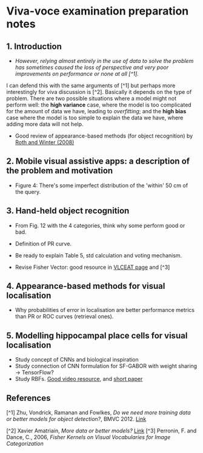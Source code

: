 # Viva-voce examination preparation notes

## 1. Introduction

 * *However, relying almost entirely in the use of data to solve the problem has sometimes caused the loss of perspective and very poor improvements on performance or none at all [^1].*

  I can defend this with the same arguments of [^1] but perhaps more interestingly for viva discussion is [^2]. Basically it depends on the type of problem. There are two possible situations where a model might not perform well: the **high variance** case, where the model is too complicated for the amount of data we have, leading to *overfitting*; and the **high bias** case where the model is too simple to explain the data we have, where adding more data will not help.

 * Good review of appearance-based methods (for object recognition) by [Roth and Winter (2008)](http://machinelearning.wustl.edu/uploads/Main/appearance_based_methods.pdf)

## 2. Mobile visual assistive apps: a description of the problem and motivation

 * Figure 4: There's some imperfect distribution of the 'within' 50 cm of the query.

## 3. Hand-held object recognition

 * From Fig. 12 with the 4 categories, think why some perform good or bad.

 * Definition of PR curve.
 
 * Be ready to explain Table 5, std calculation and voting mechanism.

 * Revise Fisher Vector: good resource in [VLCEAT page](http://www.vlfeat.org/api/fisher-fundamentals.html) and [^3]

## 4. Appearance-based methods for visual localisation
 * Why probabilities of error in localisation are better performance metrics than PR or ROC curves (retrieval ones).
## 5. Modelling hippocampal place cells for visual localisation

 * Study concept of CNNs and biological inspiration
 * Study connection of CNN formulation for SF-GABOR with weight sharing -> TensorFlow?
 * Study RBFs. [Good video resource](https://www.youtube.com/watch?v=O8CfrnOPtLc), and [short paper](http://hermes.etc.upt.ro/docs/cercetare/articole/NafornitaI2.pdf)

## References

[^1] Zhu, Vondrick, Ramanan and Fowlkes, *Do we need more training data or better models for object detection?*, BMVC 2012. [Link](http://citeseerx.ist.psu.edu/viewdoc/download?doi=10.1.1.259.7748&rep=rep1&type=pdf)

[^2] Xavier Amatriain, *More data or better models?* [Link](http://technocalifornia.blogspot.co.uk/2012/07/more-data-or-better-models.html)
[^3] Perronin, F. and Dance, C., 2006, *Fisher Kernels on Visual Vocabularies for Image Categorization*
